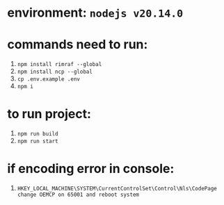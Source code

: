# environment: `nodejs v20.14.0`

# commands need to run:
1. `npm install rimraf --global`
2. `npm install ncp --global`
3. `cp .env.example .env`
4. `npm i`

# to run project:

1. `npm run build`
2. `npm run start`

# if encoding error in console:

1. `HKEY_LOCAL_MACHINE\SYSTEM\CurrentControlSet\Control\Nls\CodePage сhange OEMCP on 65001 and reboot system`
